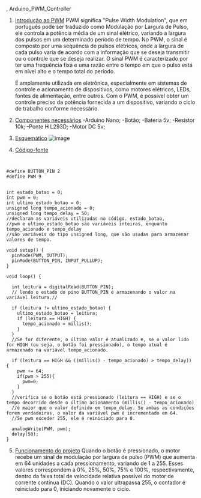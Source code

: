 , Arduino_PWM_Controller

1. [Introdução ao PWM](#introdução-ao-pwm)
   PWM significa "Pulse Width Modulation", que em português pode ser traduzido como Modulação por Largura de Pulso, ele controla a potência média de um sinal elétrico, variando a largura dos pulsos em um determinado período de tempo.
   No PWM, o sinal é composto por uma sequência de pulsos elétricos, onde a largura de cada pulso varia de acordo com a informação que se deseja transmitir ou o controle que se deseja realizar.
   O sinal PWM é caracterizado por ter uma frequência fixa e uma razão entre o tempo em que o pulso está em nível alto e o tempo total do período.
   
   É amplamente utilizada em eletrônica, especialmente em sistemas de controle e acionamento de dispositivos, como motores elétricos, LEDs, fontes de alimentação, entre outros. 
   Com o PWM, é possível obter um controle preciso da potência fornecida a um dispositivo, variando o ciclo de trabalho conforme necessário.
   
   
 2. [Componentes necessários](#componentes-necessários)
    -Arduino Nano;
    -Botão;
    -Bateria 5v;
    -Resistor 10k;
    -Ponte H L293D;
    -Motor DC 5v;
    
3. [Esquemático](#esquemático)
![image](https://github.com/manugraff/aulaemb/assets/107217391/73438a09-46a6-465e-b5db-e86c42fd876f)

4. [Código-fonte](#código-fonte)
````#include <Arduino.h>


#define BUTTON_PIN 2
#define PWM 9


int estado_botao = 0;
int pwm = 0;
int ultimo_estado_botao = 0;
unsigned long tempo_acionado = 0;
unsigned long tempo_delay = 50;
//declaram as variáveis utilizadas no código. estado_botao, 
//pwm e ultimo_estado_botao são variáveis inteiras, enquanto tempo_acionado e tempo_delay 
//são variáveis do tipo unsigned long, que são usadas para armazenar valores de tempo.

void setup() {
  pinMode(PWM, OUTPUT);
  pinMode(BUTTON_PIN, INPUT_PULLUP);
}

void loop() {

  int leitura = digitalRead(BUTTON_PIN);
  // lendo o estado do pino BUTTON_PIN e armazenando o valor na variável leitura.//

  if (leitura != ultimo_estado_botao) {
    ultimo_estado_botao = leitura;
    if (leitura == HIGH) {  
      tempo_acionado = millis();
    }
  }
  //Se for diferente, o último valor é atualizado e, se o valor lido for HIGH (ou seja, o botão foi pressionado), o tempo atual é armazenado na variável tempo_acionado.

  if (leitura == HIGH && ((millis() - tempo_acionado) > tempo_delay)) {
    pwm += 64;
    if(pwm > 255){
      pwm=0;
    }
  }
  //verifica se o botão está pressionado (leitura == HIGH) e se o tempo decorrido desde o último acionamento (millis() - tempo_acionado) 
  //é maior que o valor definido em tempo_delay. Se ambas as condições forem verdadeiras, o valor da variável pwm é incrementado em 64. 
  //Se pwm exceder 255, ele é reiniciado para 0.

  analogWrite(PWM, pwm);
  delay(50);
}
````

5. [Funcionamento do projeto](#funcionamento-do-projeto)
   Quando o botão é pressionado, o motor recebe um sinal de modulação por largura de pulso (PWM) que aumenta em 64 unidades a cada pressionamento, variando de 1 a 255. Esses valores correspondem a 0%, 25%, 50%, 75% e 100%, respectivamente, dentro da faixa total de velocidade relativa possível do motor de corrente contínua (DC). Quando o valor ultrapassa 255, o contador é reiniciado para 0, iniciando novamente o ciclo.
   
